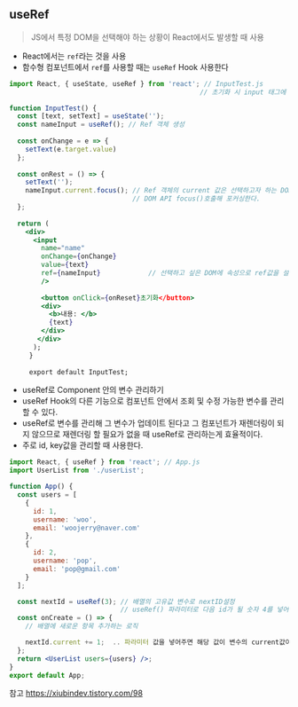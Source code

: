 ## useRef
> JS에서 특정 DOM을 선택해야 하는 상황이 React에서도 발생할 때 사용
- React에서는 ```ref```라는 것을 사용
- 함수형 컴포넌트에서 ```ref```를 사용할 때는 ```useRef``` Hook 사용한다

```jsx
import React, { useState, useRef } from 'react'; // InputTest.js
                                                // 초기화 시 input 태그에 focus 잡히는 기능 

function InputTest() {
  const [text, setText] = useState('');
  const nameInput = useRef(); // Ref 객체 생성
  
  const onChange = e => {
    setText(e.target.value)
  };  
  
  const onRest = () => {
    setText('');
    nameInput.current.focus(); // Ref 객체의 current 값은 선택하고자 하는 DOM을 가리킨다.
                               // DOM API focus()호출해 포커싱한다.
  };  
  
  return (
    <div>
      <input
        name="name"
        onChange={onChange} 
        value={text}
        ref={nameInput}            // 선택하고 싶은 DOM에 속성으로 ref값을 설정
        />
        
        <button onClick={onReset}초기화</button>
        <div>
          <b>내용: </b>
          {text}
        </div>
       </div>
      );
     }
     
     export default InputTest;
```

- useRef로 Component 안의 변수 관리하기
- useRef Hook의 다른 기능으로 컴포넌트 안에서 조회 및 수정 가능한 변수를 관리할 수 있다.
- useRef로 변수를 관리해 그 변수가 업데이트 된다고 그 컴포넌트가 재렌더링이 되지 않으므로 재렌더링 할 필요가 없을 때 useRef로 관리하는게 효율적이다.
- 주로 id, key값을 관리할 때 사용한다.
```jsx
import React, { useRef } from 'react'; // App.js
import UserList from './userList';

function App() {
  const users = [
    {
      id: 1,
      username: 'woo',
      email: 'woojerry@naver.com'
    },
    {
      id: 2,
      username: 'pop',
      email: 'pop@gmail.com'
    }
  ];

  const nextId = useRef(3); // 배열의 고유값 변수로 nextID설정 
                            // useRef() 파라미터로 다음 id가 될 숫자 4를 넣어준다.
  const onCreate = () => {
    // 배열에 새로운 항목 추가하는 로직

    nextId.current += 1;  .. 파라미터 값을 넣어주면 해당 값이 변수의 current값이 된다.
  };
  return <UserList users={users} />;
}
export default App;
```

참고 <https://xiubindev.tistory.com/98>
